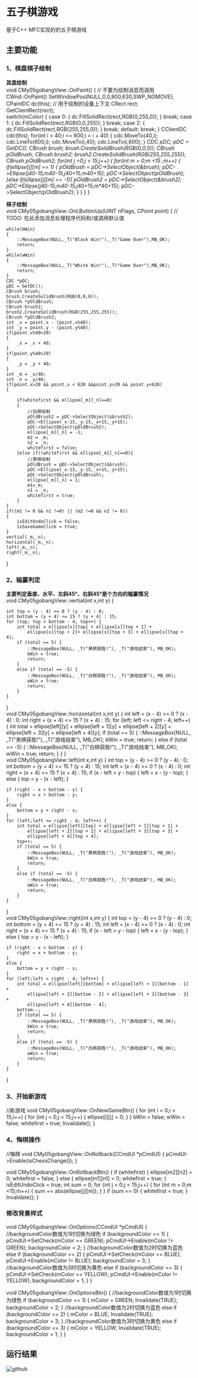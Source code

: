 # 五子棋游戏
基于C++ MFC实现的的五子棋游戏

## 主要功能
### 1、棋盘棋子绘制
**其盘绘制**<br />
void CMy05gobangView::OnPaint()
{
	// 不要为绘制消息而调用 CWnd::OnPaint()
	 SetWindowPos(NULL,0,0,800,630,SWP_NOMOVE);
	 CPaintDC dc(this); // 用于绘制的设备上下文
	 CRect   rect;  
	 GetClientRect(rect);  
	 switch(mColor)
	{
		case 0:
			{
				  dc.FillSolidRect(rect,RGB(0,255,0));
			}
			 break;
		 case 1:
			 {
				  dc.FillSolidRect(rect,RGB(0,0,255));
			 }
			 break;
		 case 2:
			 {
				   dc.FillSolidRect(rect,RGB(255,255,0));
			 }
			 break;
		 default:
			 break;
	} 
	 CClientDC cdc(this);
	 for(int i = 40;i <= 600;i = i + 40)
	 {
		cdc.MoveTo(40,i);
		cdc.LineTo(600,i);
		cdc.MoveTo(i,40);
	    cdc.LineTo(i,600);
	 }
	 CDC *pDC;
	 pDC = GetDC();
	 CBrush brush;
	 brush.CreateSolidBrush(RGB(0,0,0));
	 CBrush *pOldBrush;
	 CBrush brush2;
	 brush2.CreateSolidBrush(RGB(255,255,255));
	 CBrush *pOldBrush2;
	 for(int j =0;j < 15;j++)
	 {
		for(int m = 0;m <15 ;m++)
		{
			if(ellipse[j][m] == 1)
			{
				pOldBrush = pDC->SelectObject(&brush);
				pDC->Ellipse(j*40-15,m*40-15,j*40+15,m*40+15);
				pDC->SelectObject(pOldBrush);
			}else if(ellipse[j][m] == -1){
				pOldBrush2 = pDC->SelectObject(&brush2);
				pDC->Ellipse(j*40-15,m*40-15,j*40+15,m*40+15);
				pDC->SelectObject(pOldBrush2);
			}
		}
	 }
}


**棋子绘制**<br />
void CMy05gobangView::OnLButtonUp(UINT nFlags, CPoint point)
{
	// TODO: 在此添加消息处理程序代码和/或调用默认值

	while(bWin)
	{
		::MessageBox(NULL,_T("Black Win!"),_T("Game Over"),MB_OK);
		return;
	}
	while(wWin)
	{
		::MessageBox(NULL,_T("White Win!"),_T("Game Over"),MB_OK);
		return;
	}
	CDC *pDC;
	pDC = GetDC();
	CBrush brush;
	brush.CreateSolidBrush(RGB(0,0,0));
	CBrush *pOldBrush;
	CBrush brush2;
	brush2.CreateSolidBrush(RGB(255,255,255));
	CBrush *pOldBrush2;
	int _x = point.x - (point.x%40);
	int _y = point.y - (point.y%40);
	if(point.x%40>20)
	{
		_x = _x + 40;
	}
	if(point.y%40>20)
	{
		_y = _y + 40;
	}
	int _m = _x/40;
	int _n = _y/40;
	if(point.x>20 && point.x < 620 &&point.y>20 && point.y<620)
	{

		if(whitefirst && ellipse[_m][_n]==0)
		{
			//白棋绘制
			pOldBrush2 = pDC->SelectObject(&brush2);
			pDC->Ellipse(_x-15,_y-15,_x+15,_y+15);
			pDC->SelectObject(pOldBrush2);
			ellipse[_m][_n] = -1;
			m2 = _m;
			n2 = _n;
			whitefirst = false;
		}else if(!whitefirst && ellipse[_m][_n]==0){
			//黑棋绘制	
			pOldBrush = pDC->SelectObject(&brush);
			pDC->Ellipse(_x-15,_y-15,_x+15,_y+15);
			pDC->SelectObject(pOldBrush);
			ellipse[_m][_n] = 1;
			m1=_m;
			n1 = _n;
			whitefirst = true;
		}
	}
	if((m1 != 0 && n1 !=0) || (m2 !=0 && n2 != 0))
	{
		isEditUndoClick = false;
		isSaveGameClick = true;
	}
	vertial(_m,_n);
	horizontal(_m,_n);
	left(_m,_n);
	right(_m,_n);
}

### 2、输赢判定
**主要判定垂直、水平、左斜45°、右斜45°是个方向的输赢情况**<br />
void CMy05gobangView::vertial(int x,int y)
{
	
	int top = (y - 4) >= 0 ? (y - 4) : 0;
	int bottom = (y + 4) <= 15 ? (y + 4) : 15;
	for (top; top < bottom - 4; top++) {
		int total = ellipse[x][top] + ellipse[x][top + 1] + 
			ellipse[x][top + 2]+ ellipse[x][top + 3] + ellipse[x][top + 4];
		if (total == 5) {
			::MessageBox(NULL, _T("黑棋获胜!"), _T("游戏结束"), MB_OK);
			bWin = true;
			return;
		}
		else if (total == -5) {
			::MessageBox(NULL, _T("白棋获胜!"), _T("游戏结束"), MB_OK);
			wWin = true;
			return;
		}
	}
}<br />
void CMy05gobangView::horizontal(int x,int y)
{
	int left = (x - 4) >= 0 ? (x - 4) : 0;
	int right = (x + 4) <= 15 ? (x + 4) : 15;
	for (left; left <= right - 4; left++) {
		int total = ellipse[left][y] + ellipse[left + 1][y] +
			ellipse[left + 2][y] + ellipse[left + 3][y] + ellipse[left + 4][y];
		if (total == 5) {
			::MessageBox(NULL, _T("黑棋获胜!"), _T("游戏结束"), MB_OK);
			bWin = true;
			return;
		}
		else if (total == -5) {
			::MessageBox(NULL, _T("白棋获胜!"), _T("游戏结束"), MB_OK);
			wWin = true;
			return;
		}
	}
}<br />
void CMy05gobangView::left(int x,int y)
{
	int top = (y - 4) >= 0 ? (y - 4) : 0;
	int bottom = (y + 4) <= 15 ? (y + 4) : 15;
	int left = (x - 4) >= 0 ? (x - 4) : 0;
	int right = (x + 4) <= 15 ? (x + 4) : 15;
	if (x - left > y - top) {
		left = x - (y - top);
	}
	else {
		top = y - (x - left);
	}

	if (right - x > bottom - y) {
		right = x + bottom - y;
	}
	else {
		bottom = y + right - x;
	}
	for (left;left <= right - 4; left++) {
		int total = ellipse[left][top] + ellipse[left + 1][top + 1] +
			ellipse[left + 2][top + 2] + ellipse[left + 3][top + 3] +
			ellipse[left + 4][top + 4];
		top++;
		if (total == 5) {
			::MessageBox(NULL, _T("黑棋获胜!"), _T("游戏结束"), MB_OK);
			bWin = true;
			return;
		}
		else if (total == -5) {
			::MessageBox(NULL, _T("白棋获胜!"), _T("游戏结束"), MB_OK);
			wWin = true;
			return;
		}
	}
}<br />
void CMy05gobangView::right(int x,int y)
{
	int top = (y - 4) >= 0 ? (y - 4) : 0;
	int bottom = (y + 4) <= 15 ? (y + 4) : 15;
	int left = (x - 4) >= 0 ? (x - 4) : 0;
	int right = (x + 4) <= 15 ? (x + 4) : 15;
	if (x - left > y - top) {
		left = x - (y - top);
	}
	else {
		top = y - (x - left);
	}

	if (right - x > bottom - y) {
		right = x + bottom - y;
	}
	else {
		bottom = y + right - x;
	}
	for (left;left < right - 4; left++) {
		int total = ellipse[left][bottom] + ellipse[left + 1][bottom - 1] +
			ellipse[left + 2][bottom - 2] + ellipse[left + 3][bottom - 3] +
			ellipse[left + 4][bottom - 4];
		bottom--;
		if (total == 5) {
			::MessageBox(NULL, _T("黑棋获胜!"), _T("游戏结束"), MB_OK);
			bWin = true;
			return;
		}
		else if (total == -5) {
			::MessageBox(NULL, _T("白棋获胜!"), _T("游戏结束"), MB_OK);
			wWin = true;
			return;
		}
	}
}


### 3、开始新游戏<br />
//新游戏
void CMy05gobangView::OnNewGameBtn() {
	for (int i = 0;i < 15;i++)
	{
		for (int j = 0;j < 15;j++)
		{
			ellipse[i][j] = 0;
		}
	}
	bWin = false;
	wWin = false;
	whitefirst = true;
	Invalidate();
}

### 4、悔棋操作<br />
//悔棋
void CMy05gobangView::OnRollback(CCmdUI *pCmdUI) {
	pCmdUI->Enable(isChessChange());
}

void CMy05gobangView::OnRollbackBtn() {
	if (whitefirst) {
		ellipse[m2][n2] = 0;
		whitefirst = false;
	}
	else {
		ellipse[m1][n1] = 0;
		whitefirst = true;
	}
	isEditUndoClick = true;
	int sum = 0;
	for (int j = 0;j < 15;j++)
	{
		for (int m = 0;m <15;m++)
		{
			sum += abs(ellipse[j][m]);
		}
	}
	if (sum == 0)
	{
		whitefirst = true;
	}
	Invalidate();
}

### 修改背景样式<br />
void CMy05gobangView::OnOptions(CCmdUI *pCmdUI) {
	//backgroundColor数值为1时切换为绿色
	if (backgroundColor == 1) {
		pCmdUI->SetCheck(mColor == GREEN);
		pCmdUI->Enable(mColor != GREEN);
		backgroundColor = 2;
	}
	//backgroundColor数值为2时切换为蓝色
	else if (backgroundColor == 2) {
		pCmdUI->SetCheck(mColor == BLUE);
		pCmdUI->Enable(mColor != BLUE);
		backgroundColor = 3;
	}
	//backgroundColor数值为3时切换为黄色
	else if (backgroundColor == 3) {
		pCmdUI->SetCheck(mColor == YELLOW);
		pCmdUI->Enable(mColor != YELLOW);
		backgroundColor = 1;
	}
}

void CMy05gobangView::OnOptionsBtn() {
	//backgroundColor数值为1时切换为绿色
	if (backgroundColor == 1) {
		mColor = GREEN;
		Invalidate(TRUE);
		backgroundColor = 2;
	}
	//backgroundColor数值为2时切换为蓝色
	else if (backgroundColor == 2) {
		mColor = BLUE;
		Invalidate(TRUE);
		backgroundColor = 3;
	}
	//backgroundColor数值为3时切换为黄色
	else if (backgroundColor == 3) {
		mColor = YELLOW;
		Invalidate(TRUE);
		backgroundColor = 1;
	}
}
## 运行结果

![github](https://github.com/cchangcs/WuZiQi/blob/master/show.jpg "github")  
